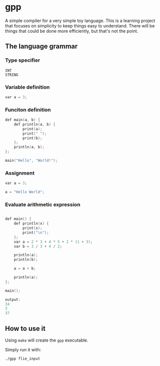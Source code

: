 # gpp 

A simple compiler for a very simple toy language. This is a learning project that focuses on simplicity to keep things easy to understand. There will be things that could be done more efficiently, but that's not the point.

## The language grammar

### Type specifier
```
INT
STRING
```

### Variable definition
```c
var a = 3;
```

### Funciton definition
```c
def main(a, b) {
	def println(a, b) {
		print(a);
		print(" ");
		print(b);
	};
	println(a, b);
};

main("Hello", "World!");
```

### Assignment
```c
var a = 3;

a = "Hello World";
```
### Evaluate arithmetic expression
```c

def main() {
	def println(x) {
		print(x);	
		print("\n");	
	};
	var a = 2 * 3 + 4 * 5 + 2 * (1 + 3);
	var b = 3 / 3 + 4 / 2;

	println(a);
	println(b);

	a = a + b;

	println(a);
};

main();

output:
34
3
37
```

## How to use it

Using ``make`` will create the ``gpp`` executable.

Simply run it with:

```
./gpp flie_input
```
